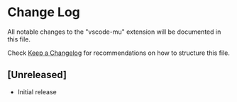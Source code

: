 # Change Log
All notable changes to the "vscode-mu" extension will be documented in this file.

Check [Keep a Changelog](http://keepachangelog.com/) for recommendations on how to structure this file.

## [Unreleased]
- Initial release